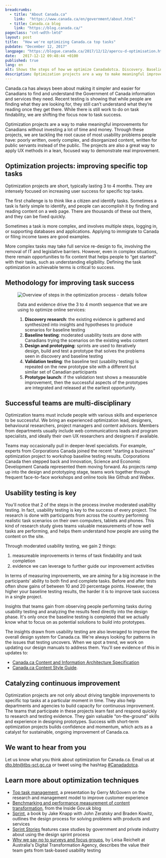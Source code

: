 ```yaml
---
breadcrumbs:
  - title: "About Canada.ca"
    link:  "https://www.canada.ca/en/government/about.html"
  - title: Canada.ca blog
    link: "https://blog.canada.ca/"
pageclass: "cnt-wdth-lmtd"
layout: post
title:  "How we're optimizing Canada.ca top tasks"
pubdate: "December 12, 2017"
langpage: "https://blogue.canada.ca/2017/12/12/apercu-d-optimisation.html"
date:   2017-12-12 09:48:44 +0100
published: true
lang: en
alt: Shows the steps of how we optimize Canadadotca. Discovery. Baseline test. Design/prototyping. Validation test. Success? Launch.
description: Optimization projects are a way to make meaningful improvements for Canadians without investing a lot of time and money.
---
```


Canada.ca has always been about making it simpler and easier for Canadians to find and understand the Government of Canada information and services they need. Recent testing is showing that while people are finding what they are looking for, they still can’t understand what they’re reading once they get there.  While there is still work to do on task findability, we are shifting the focus now to task success.

Optimization projects are a way to make meaningful improvements for Canadians without investing a lot of time and money. Through these projects, we are tackling the root cause of most usability problems people have: poorly written, overly complex, and disorganized content, written for public servants instead of the public. The projects are also a great way to apply UX methods in a lean, focused way to demonstrate real improvement.

## Optimization projects: improving specific top tasks

Optimization projects are short, typically lasting 3 to 4 months. They are intensely focused on increasing user success for specific top tasks.

The first challenge is to think like a citizen and identify tasks. Sometimes a task is fairly simple to identify, and people can accomplish it by finding and reading content on a web page. There are thousands of these out there, and they can be fixed quickly.

Sometimes a task is more complex, and involves multiple steps, logging in, or supporting databases and applications. Applying to immigrate to Canada or filing income taxes are good examples.

More complex tasks may take full service re-design to fix, involving the removal of IT and legislative barriers. However, even in complex situations, there remain opportunities to fix content that helps people to “get started” with their tasks, such as understanding eligibility.  Defining the task optimization in achievable terms is critical to success.

## Methodology for improving task success

<figure>
<img class="img-responsive" alt="Overview of steps in the optimization process - details follow" src="/images/process/optimization-process-EN.png">

<figcaption>
<p>Data and evidence drive the 3 to 4 month sequence that we are using to optimize online services:</p>

<ol>
<li><b>Discovery research</b>: the existing evidence is gathered and synthesized into insights and hypotheses to produce scenarios for baseline testing</li>
<li><b>Baseline testing</b>: moderated usability tests are done with Canadians trying the scenarios on the existing webs content</li>
<li><b>Design and prototyping</b>: sprints are used to iteratively design, build and test a prototype that solves the problems seen in discovery and baseline testing</li>
<li><b>Validation testing</b>: the baseline test (usability testing) is repeated on the new prototype site with a different but similar set of Canadian participants</li>
<li><b>Prototype launch</b>: if the validation test shows a measurable improvement, then the successful aspects of the prototypes are integrated and released at the earliest opportunity.</li>
</ol>

</figcaption>
</figure>

## Successful teams are multi-disciplinary

Optimization teams must include people with various skills and experience to be successful. We bring an experienced optimization lead, designers, behavioural researchers, project managers and content advisors. Members from departments usually include web communications leads and program specialists, and ideally their own UX researchers and designers if available.

Teams may occasionally pull in deeper-level specialists. For example, experts from Corporations Canada joined the recent “starting a business” optimization project to workshop baseline testing results. Corporations Canada then stepped back and Innovation, Science and Economic Development Canada represented them moving forward. As projects ramp up into the design and prototyping stage, teams work together through frequent face-to-face workshops and online tools like Github and Webex.

## Usability testing is key

You'll notice that 2 of the steps in the process involve moderated usability testing. In fact, usability testing is key to the success of every project. The research is done with participants from across the country performing realistic task scenarios on their own computers, tablets and phones. This kind of research study gives teams valuable measurements of how well tasks are performing, and helps them understand how people are using the content on the site.

Through moderated usability testing, we gain 2 things:

1. measureable improvements in terms of task findability and task completion
2. evidence we can leverage to further guide our improvement activities

In terms of measuring improvements, we are aiming for a big increase in the participants' ability to both find and complete tasks. Before and after tests often show gains of between 10 and 20 percentage points. However, the higher your baseline testing results, the harder it is to improve task success in a single project.

Insights that teams gain from observing people performing tasks during usability testing and analyzing the results feed directly into the design phase. It's only once the baseline testing is completed that we actually know what to focus on as potential solutions to build into prototypes.

The insights drawn from usability testing are also leveraged to improve the overall design system for Canada.ca. We're always looking for patterns in the issues that testing uncovers. When we spot a trend, we work on updating our design manuals to address them. You'll see evidence of this in updates to:

* [Canada.ca Content and Information Architecture Specification](https://www.canada.ca/en/treasury-board-secretariat/services/government-communications/canada-content-information-architecture-specification.html)
* [Canada.ca Content Style Guide](https://www.canada.ca/en/treasury-board-secretariat/services/government-communications/canada-content-style-guide.html).

## Catalyzing continuous improvement

Optimization projects are not only about driving tangible improvements to specific top tasks at a particular moment in time. They also help departments and agencies to build capacity for continuous improvement. The teams that participate in these projects learn fast and respond quickly to research and testing evidence. They gain valuable “on-the-ground” skills and experience in designing prototypes. Success with short-term optimization projects builds confidence and momentum, which acts as a catalyst for sustainable, ongoing improvement of Canada.ca.

## We want to hear from you

Let us know what you think about optimization for Canada.ca. Email us at [dto.btn@tbs-sct.gc.ca](mailto:dto.btn@tbs-sct.gc.ca) or tweet using the hashtag [#Canadadotca](https://twitter.com/search?q=%23Canadadotca).

## Learn more about optimization techniques

* [Top task management](https://vimeo.com/98514311), a presentation by Gerry McGovern on the research and management model to improve customer experience
* [Benchmarking and performance measurement of content transformation](https://insidegovuk.blog.gov.uk/2017/09/22/benchmarking-and-performance-measurement-of-content-transformation/), from the Inside Gov.uk blog
* [Sprint](https://www.thesprintbook.com/), a book by Jake Knapp with John Zeratsky and Braden Kowitz, outlines the design process for solving problems with products and services
* [Sprint Stories](https://sprintstories.com/) features case studies by government and private industry about using the design sprint process
* [Why we say no to surveys and focus groups](https://www.dta.gov.au/blog/surveys-and-focus-groups/), by Leisa Reichelt at Australia's Digital Transformation Agency, describes the value their team gets from task-based usability testing
